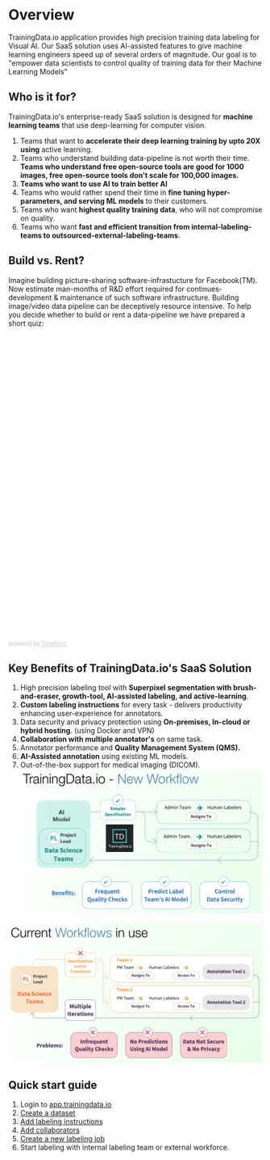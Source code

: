 # Overview
TrainingData.io application provides high precision training data labeling for Visual AI. Our SaaS solution uses AI-assisted features to give machine learning engineers speed up of several orders of magnitude. Our goal is to "empower data scientists to control quality of training data for their Machine Learning Models"

## Who is it for?

TrainingData.io's enterprise-ready SaaS solution is designed for <b>machine learning teams</b> that use deep-learning for computer vision.

1. Teams that want to <b>accelerate their deep learning training by upto 20X using</b> active learning.
2. Teams who understand building data-pipeline is not worth their time. <b>Teams who understand free open-source tools are good for 1000 images, free open-source tools don't scale for 100,000 images.</b>
3. <b>Teams who want to use AI to train better AI</b>
4. Teams who would rather spend their time in <b>fine tuning hyper-parameters, and serving ML models</b> to their customers.
5. Teams who want <b>highest quality training data</b>, who will not compromise on quality.
6. Teams who want <b>fast and efficient transition from internal-labeling-teams to outsourced-external-labeling-teams</b>.

## Build vs. Rent?

Imagine building picture-sharing software-infrastucture for Facebook(TM). Now estimate man-months of R&D effort required for continues-development & maintenance of such software infrastructure. Building image/video data pipeline can be deceptively resource intensive. To help you decide whether to build or rent a data-pipeline we have prepared a short quiz:

<div class="typeform-widget" data-url="https://gauravgupta643490.typeform.com/to/PRt03s" style="width: 100%; height: 600px;"></div> <script> (function() { var qs,js,q,s,d=document, gi=d.getElementById, ce=d.createElement, gt=d.getElementsByTagName, id="typef_orm", b="https://embed.typeform.com/"; if(!gi.call(d,id)) { js=ce.call(d,"script"); js.id=id; js.src=b+"embed.js"; q=gt.call(d,"script")[0]; q.parentNode.insertBefore(js,q) } })() </script> <div style="font-family: Sans-Serif;font-size: 12px;color: #999;opacity: 0.5; padding-top: 5px;"> powered by <a href="https://admin.typeform.com/signup?utm_campaign=PRt03s&utm_source=typeform.com-01D8JX6M71PNHS6C4XNPQ4S2EK-free&utm_medium=typeform&utm_content=typeform-embedded-poweredbytypeform&utm_term=EN" style="color: #999" target="_blank">Typeform</a> </div> 

## Key Benefits of TrainingData.io's SaaS Solution

1. High precision labeling tool with <b>Superpixel segmentation with brush-and-eraser, growth-tool, AI-assisted labeling, and active-learning</b>.
2. <b>Custom labeling instructions</b> for every task - delivers productivity enhancing user-experience for annotators.
3. Data security and privacy protection using <b>On-premises, In-cloud or hybrid hosting</b>. (using Docker and VPN)
4. <b>Collaboration with multiple annotator's</b> on same task.
5. Annotator performance and <b>Quality Management System (QMS).</b>
6. <b>AI-Assisted annotation</b> using existing ML models.
7. Out-of-the-box support for medical imaging (DICOM).
![Key Benefits of TrainingData.io](/assets/images/2bbda76-NewWorkflow.png)

![Old Workflow](/assets/images/4108b7a-CurrentWorkflow.png)

## Quick start guide
1. Login to [app.trainingdata.io](https://app.trainingdata.io)
2. [Create a dataset](https://app.trainingdata.io/dataset/add)
3. [Add labeling instructions](https://app.trainingdata.io/label/add)
4. [Add collaborators](https://app.trainingdata.io/collaborators/add)
5. [Create a new labeling job](https://app.trainingdata.io/task/add)
6. Start labeling with internal labeling team or external workforce.

